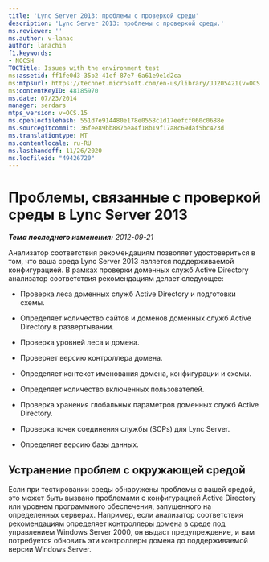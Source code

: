 ```yaml
---
title: 'Lync Server 2013: проблемы с проверкой среды'
description: 'Lync Server 2013: проблемы с проверкой среды.'
ms.reviewer: ''
ms.author: v-lanac
author: lanachin
f1.keywords:
- NOCSH
TOCTitle: Issues with the environment test
ms:assetid: ff1fe0d3-35b2-41ef-87e7-6a61e9e1d2ca
ms:mtpsurl: https://technet.microsoft.com/en-us/library/JJ205421(v=OCS.15)
ms:contentKeyID: 48185970
ms.date: 07/23/2014
manager: serdars
mtps_version: v=OCS.15
ms.openlocfilehash: 551d7e914480e178e0558c1d17eefcf060c0688e
ms.sourcegitcommit: 36fee89bb887bea4f18b19f17a8c69daf5bc423d
ms.translationtype: MT
ms.contentlocale: ru-RU
ms.lasthandoff: 11/26/2020
ms.locfileid: "49426720"
---
```

# <a name="issues-with-the-environment-test-in-lync-server-2013"></a>Проблемы, связанные с проверкой среды в Lync Server 2013

<div data-xmlns="http://www.w3.org/1999/xhtml">

<div class="topic" data-xmlns="http://www.w3.org/1999/xhtml" data-msxsl="urn:schemas-microsoft-com:xslt" data-cs="https://msdn.microsoft.com/">

<div data-asp="https://msdn2.microsoft.com/asp">



</div>

<div id="mainSection">

<div id="mainBody">

<span> </span>

_**Тема последнего изменения:** 2012-09-21_

Анализатор соответствия рекомендациям позволяет удостовериться в том, что ваша среда Lync Server 2013 является поддерживаемой конфигурацией. В рамках проверки доменных служб Active Directory анализатор соответствия рекомендациям делает следующее:

  - Проверка леса доменных служб Active Directory и подготовки схемы.

  - Определяет количество сайтов и доменов доменных служб Active Directory в развертывании.

  - Проверка уровней леса и домена.

  - Проверяет версию контроллера домена.

  - Определяет контекст именования домена, конфигурации и схемы.

  - Определяет количество включенных пользователей.

  - Проверка хранения глобальных параметров доменных служб Active Directory.

  - Проверка точек соединения службы (SCPs) для Lync Server.

  - Определяет версию базы данных.

<div>

## <a name="resolving-issues-with-the-environment"></a>Устранение проблем с окружающей средой

Если при тестировании среды обнаружены проблемы с вашей средой, это может быть вызвано проблемами с конфигурацией Active Directory или уровнем программного обеспечения, запущенного на определенных серверах. Например, если анализатор соответствия рекомендациям определяет контроллеры домена в среде под управлением Windows Server 2000, он выдаст предупреждение, и вам потребуется обновить эти контроллеры домена до поддерживаемой версии Windows Server.

</div>

</div>

<span> </span>

</div>

</div>

</div>

